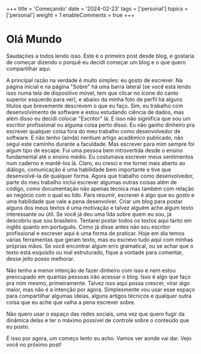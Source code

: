 +++
title = 'Começando'
date = '2024-02-23'
tags = ['personal']
topics = ['personal']
weight = 1
enableComments = true
+++

# Olá Mundo

Saudações a todos lendo isso. Este é o primeiro post desde blog, e gostaria de começar dizendo o porquê eu decidi começar um blog e o que quero compartilhar aqui.

A principal razão na verdade é muito simples: eu gosto de escrever. Na página inicial e na página "Sobre" há uma barra lateral (se você está lendo isso numa tela de dispositivo móvel, tem que clicar no ícone do canto superior esquerdo para ver), e abaixo da minha foto de perfil há alguns títulos que brevemente descrevem o que eu faço. Sim, eu trabalho com desenvolvimento de software e estou estudando ciência de dados, mas além disso eu decidi colocar "Escritor" lá. E isso não siginifica que sou um escritor profissional ou alguma coisa perto disso. Eu não ganho dinheiro pra escrever qualquer coisa fora do meu trabalho como desenvolvedor de software. E não tenho (ainda) nenhum artigo acadêmico publicado, não segui este caminho durante a faculdade. Mas escrever para mim sempre foi algum tipo de escape. Fui uma pessoa bem introvertida desde o ensino fundamental até o ensino médio. Eu costumava escrever meus sentimentos num caderno e mantê-los lá. Claro, eu cresci e me tornei mais aberto ao diálogo, comunicação é uma habilidade bem importante e tive que desenvolvê-la de qualquer forma. Agora que trabalho como desenvolvedor, parte do meu trabalho inclui escrever algumas outras coisas além de código, como documentação não apenas técnica mas também com relação ao negócio com o qual eu lido. Para resumir, escrever é algo que eu gosto e uma habilidade que vale a pena desenvolver. Criar um blog para postar alguns dos meus textos é uma motivação e talvez alguém ache algum texto interessante ou útil. Se você já deu uma lida sobre quem eu sou, já descobriu que sou brasileiro. Tentarei postar todos os textos aqui tanto em inglês quanto em português. Como já disse antes não sou escritor profissional e escrever aqui é uma forma de praticar. Hoje em dia temos várias ferramentas que geram texto, mas eu escrevo tudo aqui com minhas próprias mãos. Se você encontrar algum erro gramatical, ou se achar que o texto está esquisito ou mal estruturado, fique a vontade para comentar, desse jeito posso melhorar.

Não tenho a menor intenção de fazer dinheiro com isso e nem estou preocupado em quantas pessoas irão acessar o blog. Isso é algo que faço pra mim mesmo, primeiramente. Talvez isso aqui possa crescer, virar algo maior, mas não é a intenção por agora. Simplesmente vou usar esse espaço para compartilhar algumas ideias, alguns artigos técnicos e qualquer outra coisa que eu ache que valha a pena escrever sobre.

Não quero usar o espaço das redes sociais, uma vez que quero fugir da dinâmica delas e ter o máximo possível de controle sobre o conteúdo que eu posto.

É isso por agora, um começo lento eu acho. Vamos ver aonde vai dar. Vejo você no próximo post!
